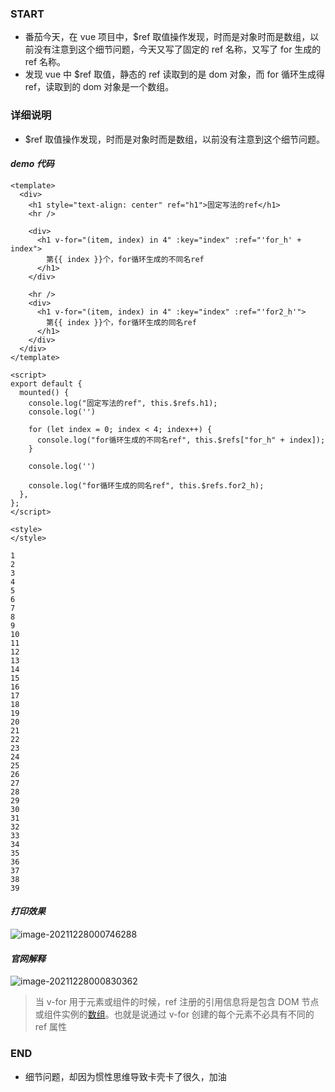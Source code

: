 ### []()[]()START

* 番茄今天，在 vue 项目中，$ref 取值操作发现，时而是对象时而是数组，以前没有注意到这个细节问题，今天又写了固定的 ref 名称，又写了 for 生成的 ref 名称。
* 发现 vue 中 $ref 取值，静态的 ref 读取到的是 dom 对象，而 for 循环生成得 ref，读取到的 dom 对象是一个数组。

### []()[]()详细说明

* $ref 取值操作发现，时而是对象时而是数组，以前没有注意到这个细节问题。

#### []()[]()*demo 代码*

```
<template>
  <div>
    <h1 style="text-align: center" ref="h1">固定写法的ref</h1>
    <hr />

    <div>
      <h1 v-for="(item, index) in 4" :key="index" :ref="'for_h' + index">
        第{{ index }}个，for循环生成的不同名ref
      </h1>
    </div>

    <hr />
    <div>
      <h1 v-for="(item, index) in 4" :key="index" :ref="'for2_h'">
        第{{ index }}个，for循环生成的同名ref
      </h1>
    </div>
  </div>
</template>

<script>
export default {
  mounted() {
    console.log("固定写法的ref", this.$refs.h1);
    console.log('')

    for (let index = 0; index < 4; index++) {
      console.log("for循环生成的不同名ref", this.$refs["for_h" + index]);
    }

    console.log('')

    console.log("for循环生成的同名ref", this.$refs.for2_h);
  },
};
</script>

<style>
</style>

1
2
3
4
5
6
7
8
9
10
11
12
13
14
15
16
17
18
19
20
21
22
23
24
25
26
27
28
29
30
31
32
33
34
35
36
37
38
39
```

#### []()[]()*打印效果*

![image-20211228000746288](https://i-blog.csdnimg.cn/blog_migrate/62b14c850dae45d9e43a6ad1cc7a26d3.png)

#### []()[]()*官网解释*

![image-20211228000830362](https://i-blog.csdnimg.cn/blog_migrate/7a6b709af15ead0249a2fc4d089b36f8.png)

> 当 v-for 用于元素或组件的时候，ref 注册的引用信息将是包含 DOM 节点或组件实例的[数组](https://so.csdn.net/so/search?q=%E6%95%B0%E7%BB%84\&spm=1001.2101.3001.7020)。也就是说通过 v-for 创建的每个元素不必具有不同的 ref 属性

### []()[]()END

* 细节问题，却因为惯性思维导致卡壳卡了很久，加油
